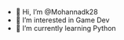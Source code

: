- 👋 Hi, I’m @Mohannadk28
- 👀 I’m interested in Game Dev
- 🌱 I’m currently learning Python

<!---
Mohannadk28/Mohannadk28 is a ✨ special ✨ repository because its `README.md` (this file) appears on your GitHub profile.
You can click the Preview link to take a look at your changes.
--->
